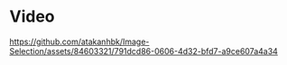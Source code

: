 <h1>Video</h1>
 


https://github.com/atakanhbk/Image-Selection/assets/84603321/791dcd86-0606-4d32-bfd7-a9ce607a4a34

